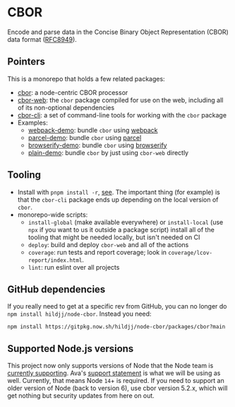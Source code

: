 # CBOR

Encode and parse data in the Concise Binary Object Representation (CBOR) data
format ([RFC8949](https://www.rfc-editor.org/rfc/rfc8949.html)).

## Pointers

This is a monorepo that holds a few related packages:

- [cbor](packages/cbor): a node-centric CBOR processor
- [cbor-web](packages/cbor-web): the `cbor` package compiled for use on the
   web, including all of its non-optional dependencies
- [cbor-cli](packages/cbor-cli): a set of command-line tools for working with
   the `cbor` package
- Examples:
  - [webpack-demo](packages/webpack-demo): bundle `cbor` using [webpack](https://webpack.js.org/)
  - [parcel-demo](packages/parcel-demo): bundle `cbor` using [parcel](https://parceljs.org/)
  - [browserify-demo](packages/browserify-demo): bundle `cbor` using [browserify](http://browserify.org/)
  - [plain-demo](packages/plain-demo): bundle `cbor` by just using `cbor-web` directly

## Tooling

- Install with `pnpm install -r`, [see](https://pnpm.js.org/).  The important
   thing (for example) is that the `cbor-cli` package ends up depending on the
   local version of `cbor`.
- monorepo-wide scripts:
  - `install-global` (make available everywhere) or `install-local` (use
     `npx` if you want to us it outside a package script) install all of the
     tooling that might be needed locally, but isn't needed on CI
  - `deploy`: build and deploy `cbor-web` and all of the actions
  - `coverage`: run tests and report coverage; look in `coverage/lcov-report/index.html`.
  - `lint`: run eslint over all projects

## GitHub dependencies

If you really need to get at a specific rev from GitHub, you can no longer do
`npm install hildjj/node-cbor`.  Instead you need:

    npm install https://gitpkg.now.sh/hildjj/node-cbor/packages/cbor?main

## Supported Node.js versions

This project now only supports versions of Node that the Node team is [currently supporting](https://github.com/nodejs/Release#release-schedule).  Ava's [support statement](https://github.com/avajs/ava/blob/main/docs/support-statement.md) is what we will be using as well.  Currently, that means Node `14`+ is required.  If you need to support an older version of Node (back to version 6), use cbor version 5.2.x, which will get nothing but security updates from here on out.
